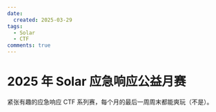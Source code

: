 ```yaml
---
date:
  created: 2025-03-29
tags:
  - Solar
  - CTF
comments: true
---
```


# 2025 年 Solar 应急响应公益月赛

紧张有趣的应急响应 CTF 系列赛，每个月的最后一周周末都能爽玩（不是）。
